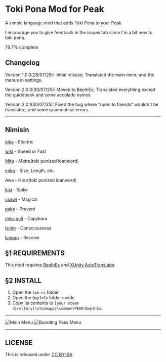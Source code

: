 # Toki Pona Mod for Peak

A simple language mod that adds Toki Pona to your Peak.

I encourage you to give feedback in the issues tab since I'm a bit new to toki pona.

76.7% complete

## Changelog
Version 1.0.0(28/07/25): Initial release; Translated the main menu and the menus in settings. 

Version 2.0.0(30/07/25): Moved to BepInEx; Translated everything except the guidebook and some accolade names.

Version 2.0.1(30/07/25): Fixed the bug where "open to friends" wouldn't be translated, and some grammatical errors.

---

## Nimisin
[pika](https://sona.pona.la/wiki/pika) - Electric

[wiki](https://app.glosbe.com/mis_tok/en/wiki) - Speed or Fast

[Mita](https://www.reddit.com/r/tokipona/comments/kjeapa/comment/ggw5zbb/) - Metre(toki ponized loanword)

[enko](https://sona.pona.la/wiki/enko) - Size, Length, etc.

Awa - Hour(toki ponized loanword)

[kiki](https://sona.pona.la/wiki/kiki) - Spike

[usawi](https://sona.pona.la/wiki/usawi) - Magical

[pake](https://sona.pona.la/wiki/pake) - Prevent

[misa suli](https://sona.pona.la/wiki/Nonstandard_animal_words#misa) - Capybara

[isipin](https://sona.pona.la/wiki/isipin) - Consciousness

[lanpan](https://en.wiktionary.org/wiki/Appendix:Toki_Pona/lanpan) - Receive


## §1 REQUIREMENTS

This mod requires [BepInEx](https://github.com/BepInEx/BepInEx/releases/tag/v5.4.23.3) and [XUnity AutoTranslator](https://github.com/bbepis/XUnity.AutoTranslator).


## §2 INSTALL

1. Open the `tok-ns` folder
2. Open the `BepInEx` folder inside
3. Copy its contents to `[your steam directory]\steamapps\common\PEAK\BepInEx`.

---

 ![Main Menu](https://i.imgur.com/zNivy9D.jpeg "Main Menu")
 ![Boarding Pass Menu](https://i.imgur.com/aYkJj86.jpeg "Boarding Pass Menu")

---

## LICENSE


This is released under [CC BY-SA](https://creativecommons.org/licenses/by-sa/4.0/).
